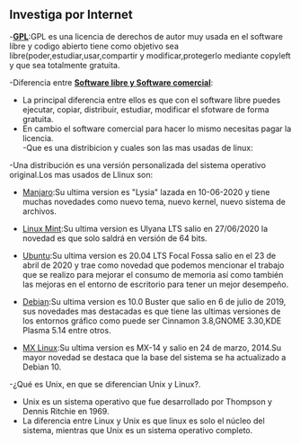 ## Investiga por Internet  
-[**GPL**](https://armatuwp.com/que-es-gpl/):GPL es una licencia de derechos de autor muy usada en el software libre y codigo abierto tiene como objetivo sea libre(poder,estudiar,usar,compartir y modificar,protegerlo mediante copyleft y que sea totalmente gratuita.  
  
-Diferencia entre [**Software libre y Software comercial**](https://nancysalgado17.wordpress.com/2015/10/02/diferencia-entre-software-libre-y-software-comercial/):  
* La principal diferencia entre ellos es que con el software libre puedes ejecutar, copiar, distribuir, estudiar, modificar el sfotware de forma gratuita.  
* En cambio el software comercial para hacer lo mismo necesitas pagar la licencia.  
-Que es una distribicion y cuales son las mas usadas de linux:  
  
-Una distribución es una versión personalizada del sistema operativo original.Los mas usados de Llinux son:  
* [Manjaro](https://www.kigaricyd.com/2018/07/16/las-10-distribuciones-mas-populares-de-linux/):Su ultima version es "Lysia" lazada en 10-06-2020 y tiene muchas novedades como nuevo tema, nuevo kernel, nuevo sistema de archivos.

* [Linux Mint](https://www.kigaricyd.com/2018/07/16/las-10-distribuciones-mas-populares-de-linux/):Su ultima version es Ulyana LTS salio en 27/06/2020 la novedad es que solo saldrá en versión de 64 bits.  

* [Ubuntu](https://www.kigaricyd.com/2018/07/16/las-10-distribuciones-mas-populares-de-linux/):Su ultima version es 20.04 LTS	Focal Fossa salio en el 23 de abril de 2020 y trae como novedad que  podemos mencionar el trabajo que se realizo para mejorar el consumo de memoria así como también las mejoras en el entorno de escritorio para tener un mejor desempeño.  

* [Debian](https://www.kigaricyd.com/2018/07/16/las-10-distribuciones-mas-populares-de-linux/):Su ultima version es 10.0	Buster que salio en 6 de julio de 2019, sus novedades mas destacadas es que tiene las ultimas versiones de los entornos gráfico como puede ser Cinnamon 3.8,GNOME 3.30,KDE Plasma 5.14 entre otros.  

* [MX Linux](https://www.kigaricyd.com/2018/07/16/las-10-distribuciones-mas-populares-de-linux/):Su ultima version es MX-14	y salio en 24 de marzo, 2014.Su mayor novedad se destaca que la base del sistema se ha actualizado a Debian 10.  

-¿Qué es Unix, en que se diferencian Unix y Linux?.  
* Unix es un sistema operativo que fue desarrollado por Thompson y Dennis Ritchie en 1969.  
* La diferencia entre Linux y Unix es que linux es solo el núcleo del sistema, mientras que Unix es un sistema operativo completo.
